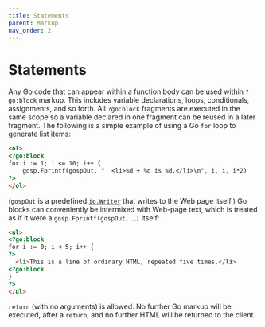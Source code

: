 ```yaml
---
title: Statements
parent: Markup
nav_order: 2
---
```


Statements
==========

Any Go code that can appear within a function body can be used within `?go:block` markup.  This includes variable declarations, loops, conditionals, assignments, and so forth.  All `?go:block` fragments are executed in the same scope so a variable declared in one fragment can be reused in a later fragment.  The following is a simple example of using a Go `for` loop to generate list items:

```html
<ol>
<?go:block
for i := 1; i <= 10; i++ {
	gosp.Fprintf(gospOut, "  <li>%d + %d is %d.</li>\n", i, i, i*2)
?>
</ol>
```
(`gospOut` is a predefined [`io.Writer`](https://golang.org/pkg/io/#Writer) that writes to the Web page itself.)  Go blocks can conveniently be intermixed with Web-page text, which is treated as if it were a `gosp.Fprintf(gospOut, …)` itself:
```html
<ul>
<?go:block
for i := 0; i < 5; i++ {
?>
  <li>This is a line of ordinary HTML, repeated five times.</li>
<?go:block
}
?>
</ul>
```

`return` (with no arguments) is allowed.  No further Go markup will be executed, after a `return`, and no further HTML will be returned to the client.
